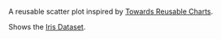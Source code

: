 A reusable scatter plot inspired by [Towards Reusable Charts](https://bost.ocks.org/mike/chart/).

Shows the [Iris Dataset](https://gist.github.com/curran/a08a1080b88344b0c8a7).
